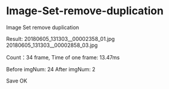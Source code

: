 # Image-Set-remove-duplication
Image Set remove duplication

Result:
20180605_131303__00002358_01.jpg
20180605_131303__00002858_03.jpg

Count：34 frame, Time of one frame: 13.47ms 

Before imgNum: 24
After  imgNum: 2

Save OK

